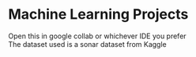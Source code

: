 # Machine Learning Projects

Open this in google collab or whichever IDE you prefer <br/>
The dataset used is a sonar dataset from Kaggle <br/>
